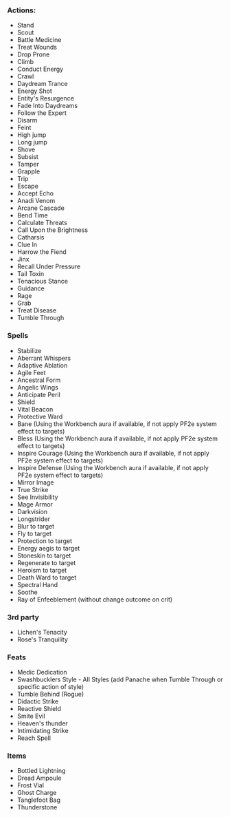 ### Actions:

- Stand
- Scout
- Battle Medicine
- Treat Wounds
- Drop Prone
- Climb
- Conduct Energy
- Crawl
- Daydream Trance
- Energy Shot
- Entity's Resurgence
- Fade Into Daydreams
- Follow the Expert
- Disarm
- Feint
- High jump
- Long jump
- Shove
- Subsist
- Tamper
- Grapple
- Trip
- Escape
- Accept Echo
- Anadi Venom
- Arcane Cascade
- Bend Time
- Calculate Threats
- Call Upon the Brightness
- Catharsis
- Clue In
- Harrow the Fiend
- Jinx
- Recall Under Pressure
- Tail Toxin
- Tenacious Stance
- Guidance
- Rage
- Grab
- Treat Disease
- Tumble Through


### Spells

- Stabilize
- Aberrant Whispers
- Adaptive Ablation
- Agile Feet
- Ancestral Form
- Angelic Wings
- Anticipate Peril
- Shield
- Vital Beacon
- Protective Ward
- Bane (Using the Workbench aura if available, if not apply PF2e system effect to targets)
- Bless (Using the Workbench aura if available, if not apply PF2e system effect to targets)
- Inspire Courage (Using the Workbench aura if available, if not apply PF2e system effect to targets)
- Inspire Defense (Using the Workbench aura if available, if not apply PF2e system effect to targets)
- Mirror Image
- True Strike
- See Invisibility
- Mage Armor
- Darkvision
- Longstrider
- Blur to target
- Fly to target
- Protection to target
- Energy aegis to target
- Stoneskin to target
- Regenerate to target
- Heroism to target
- Death Ward to target
- Spectral Hand
- Soothe
- Ray of Enfeeblement (without change outcome on crit)


### 3rd party

- Lichen's Tenacity 
- Rose's Tranquility

### Feats

- Medic Dedication
- Swashbucklers Style - All Styles (add Panache when Tumble Through or specific action of style)
- Tumble Behind (Rogue)
- Didactic Strike
- Reactive Shield
- Smite Evil
- Heaven's thunder
- Intimidating Strike
- Reach Spell

### Items

- Bottled Lightning
- Dread Ampoule
- Frost Vial
- Ghost Charge
- Tanglefoot Bag
- Thunderstone